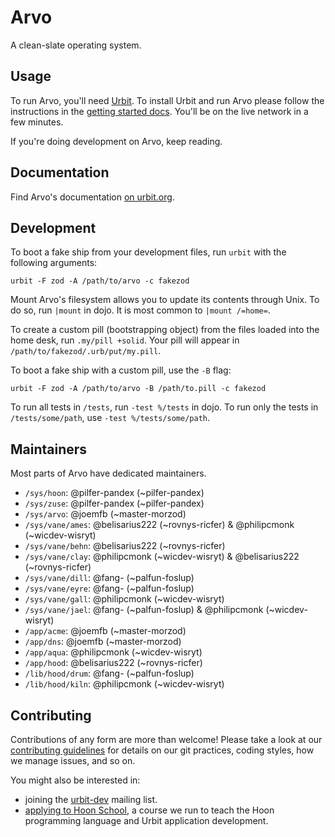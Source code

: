 # Arvo

A clean-slate operating system.

## Usage

To run Arvo, you'll need [Urbit](https://github.com/urbit/urbit/). To install
Urbit and run Arvo please follow the instructions in the [getting started
docs](https://urbit.org/docs/getting-started/). You'll be on the live network
in a few minutes.

If you're doing development on Arvo, keep reading.

## Documentation

Find Arvo's documentation [on urbit.org](https://urbit.org/docs/learn/arvo/).

## Development

To boot a fake ship from your development files, run `urbit` with the following arguments:

```
urbit -F zod -A /path/to/arvo -c fakezod
```

Mount Arvo's filesystem allows you to update its contents through Unix. To do so, run `|mount` in dojo. It is most common to `|mount /=home=`.

To create a custom pill (bootstrapping object) from the files loaded into the home desk, run `.my/pill +solid`. Your pill will appear in `/path/to/fakezod/.urb/put/my.pill`.

To boot a fake ship with a custom pill, use the `-B` flag:

```
urbit -F zod -A /path/to/arvo -B /path/to.pill -c fakezod
```

To run all tests in `/tests`, run `-test %/tests` in dojo. To run only the tests in `/tests/some/path`, use `-test %/tests/some/path`.

## Maintainers

Most parts of Arvo have dedicated maintainers.

* `/sys/hoon`: @pilfer-pandex (~pilfer-pandex)
* `/sys/zuse`: @pilfer-pandex (~pilfer-pandex)
* `/sys/arvo`: @joemfb (~master-morzod)
* `/sys/vane/ames`: @belisarius222 (~rovnys-ricfer) & @philipcmonk (~wicdev-wisryt)
* `/sys/vane/behn`: @belisarius222 (~rovnys-ricfer)
* `/sys/vane/clay`: @philipcmonk (~wicdev-wisryt) & @belisarius222 (~rovnys-ricfer)
* `/sys/vane/dill`: @fang- (~palfun-foslup)
* `/sys/vane/eyre`: @fang- (~palfun-foslup)
* `/sys/vane/gall`: @philipcmonk (~wicdev-wisryt)
* `/sys/vane/jael`: @fang- (~palfun-foslup) & @philipcmonk (~wicdev-wisryt)
* `/app/acme`: @joemfb (~master-morzod)
* `/app/dns`: @joemfb (~master-morzod)
* `/app/aqua`: @philipcmonk (~wicdev-wisryt)
* `/app/hood`: @belisarius222 (~rovnys-ricfer)
* `/lib/hood/drum`: @fang- (~palfun-foslup)
* `/lib/hood/kiln`: @philipcmonk (~wicdev-wisryt)

## Contributing

Contributions of any form are more than welcome!  Please take a look at our
[contributing guidelines][cont] for details on our git practices, coding
styles, how we manage issues, and so on.

You might also be interested in:

- joining the [urbit-dev][list] mailing list.
- [applying to Hoon School][mail], a course we run to teach the Hoon
  programming language and Urbit application development.

[list]: https://groups.google.com/a/urbit.org/forum/#!forum/dev
[mail]: mailto:support@urbit.org
[cont]: https://github.com/urbit/urbit/blob/master/CONTRIBUTING.md
